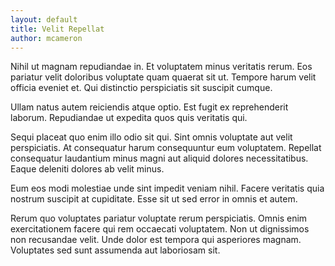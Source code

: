 ```yaml
---
layout: default
title: Velit Repellat
author: mcameron
---
```


Nihil ut magnam repudiandae in. Et voluptatem minus veritatis rerum. Eos pariatur velit doloribus voluptate quam quaerat sit ut. Tempore harum velit officia eveniet et. Qui distinctio perspiciatis sit suscipit cumque.

Ullam natus autem reiciendis atque optio. Est fugit ex reprehenderit laborum. Repudiandae ut expedita quos quis veritatis qui.

Sequi placeat quo enim illo odio sit qui. Sint omnis voluptate aut velit perspiciatis. At consequatur harum consequuntur eum voluptatem. Repellat consequatur laudantium minus magni aut aliquid dolores necessitatibus. Eaque deleniti dolores ab velit minus.

Eum eos modi molestiae unde sint impedit veniam nihil. Facere veritatis quia nostrum suscipit at cupiditate. Esse sit ut sed error in omnis et autem.

Rerum quo voluptates pariatur voluptate rerum perspiciatis. Omnis enim exercitationem facere qui rem occaecati voluptatem. Non ut dignissimos non recusandae velit. Unde dolor est tempora qui asperiores magnam. Voluptates sed sunt assumenda aut laboriosam sit.
